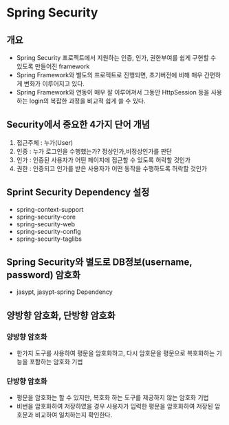 # Spring Security

## 개요
* Spring Security 프로젝트에서 지원하는 인증, 인가, 권한부여를 쉽게 구현할 수 있도록
만들어진 framework
* Spring Framework와 별도의 프로젝트로 진행되면, 초기버전에 비해 
매우 간편하게 변화가 이루어지고 있다.
* Spring Framework와 연동이 매우 잘 이루어져서 그동안 HttpSession 등을 사용하는
login의 복잡한 과정을 비교적 쉽게 쓸 수 있다.

## Security에서 중요한 4가지 단어 개념
1. 접근주체 : 누가(User)
2. 인증 : 누가 로그인을 수행했는가? 정상인가,비정상인가를 판단
3. 인가 : 인증된 사용자가 어떤 페이지에 접근할 수 있도록 허락할 것인가
4. 권한 : 인증되고 인가를 받은 사용자가 어떤 동작을 수행하도록 허락할 것인가

## Sprint Security Dependency 설정
* spring-context-support
* spring-security-core
* spring-security-web
* spring-security-config
* spring-security-taglibs

## Spring Security와 별도로 DB정보(username, password) 암호화
* jasypt, jasypt-spring Dependency

## 양방향 암호화, 단방향 암호화

### 양방향 암호화
* 한가지 도구를 사용하여 평문을 암호화하고, 다시 암호문을 평문으로 복호화하는 기능을
포함하는 암호화 기법

### 단방향 암호화
* 평문을 암호화는 할 수 있지만, 복호화 하는 도구를 제공하지 않는 암호화 기법
* 비번을 암호화하여 저장하였을 경우 사용자가 입력한 평문을 암호화하여 저장된 암호문과
비교하여 일치하는지 확인한다.